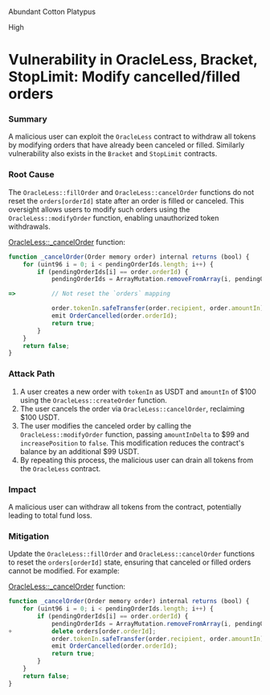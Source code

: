 Abundant Cotton Platypus

High

# Vulnerability in OracleLess, Bracket, StopLimit: Modify cancelled/filled orders

### Summary

A malicious user can exploit the `OracleLess` contract to withdraw all tokens by modifying orders that have already been canceled or filled. Similarly vulnerability also exists in the `Bracket` and `StopLimit` contracts.

### Root Cause

The `OracleLess::fillOrder` and `OracleLess::cancelOrder` functions do not reset the `orders[orderId]` state after an order is filled or canceled. This oversight allows users to modify such orders using the `OracleLess::modifyOrder` function, enabling unauthorized token withdrawals.

[OracleLess::_cancelOrder](https://github.com/sherlock-audit/2024-11-oku/blob/ee3f781a73d65e33fb452c9a44eb1337c5cfdbd6/oku-custom-order-types/contracts/automatedTrigger/OracleLess.sol#L150) function:
```javascript
function _cancelOrder(Order memory order) internal returns (bool) {
    for (uint96 i = 0; i < pendingOrderIds.length; i++) {
        if (pendingOrderIds[i] == order.orderId) {
            pendingOrderIds = ArrayMutation.removeFromArray(i, pendingOrderIds);

=>          // Not reset the `orders` mapping

            order.tokenIn.safeTransfer(order.recipient, order.amountIn);
            emit OrderCancelled(order.orderId);
            return true;
        }
    }
    return false;
}
```

### Attack Path

1. A user creates a new order with `tokenIn` as USDT and `amountIn` of $100 using the `OracleLess::createOrder` function.
2. The user cancels the order via `OracleLess::cancelOrder`, reclaiming $100 USDT.
3. The user modifies the canceled order by calling the `OracleLess::modifyOrder` function, passing `amountInDelta` to $99 and `increasePosition` to `false`. This modification reduces the contract's balance by an additional $99 USDT.
4. By repeating this process, the malicious user can drain all tokens from the `OracleLess` contract.

### Impact

A malicious user can withdraw all tokens from the contract, potentially leading to total fund loss.

### Mitigation

Update the `OracleLess::fillOrder` and `OracleLess::cancelOrder` functions to reset the `orders[orderId]` state, ensuring that canceled or filled orders cannot be modified. For example:

[OracleLess::_cancelOrder]() function:
```javascript
function _cancelOrder(Order memory order) internal returns (bool) {
    for (uint96 i = 0; i < pendingOrderIds.length; i++) {
        if (pendingOrderIds[i] == order.orderId) {
            pendingOrderIds = ArrayMutation.removeFromArray(i, pendingOrderIds);
+           delete orders[order.orderId];
            order.tokenIn.safeTransfer(order.recipient, order.amountIn);
            emit OrderCancelled(order.orderId);
            return true;
        }
    }
    return false;
}
```
